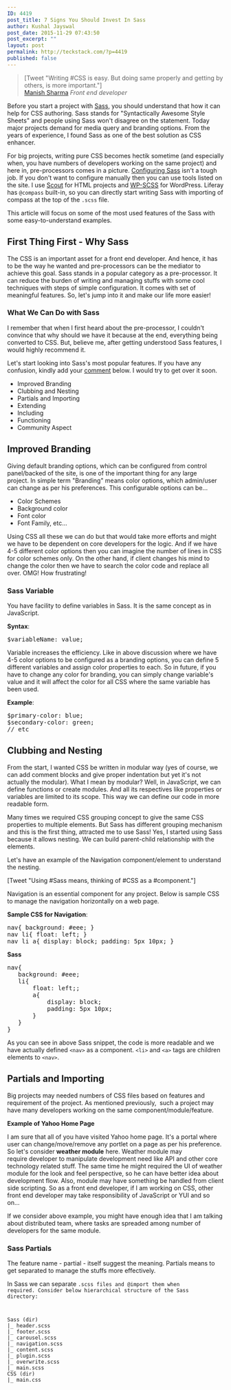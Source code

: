 ```yaml
---
ID: 4419
post_title: 7 Signs You Should Invest In Sass
author: Kushal Jayswal
post_date: 2015-11-29 07:43:50
post_excerpt: ""
layout: post
permalink: http://teckstack.com/?p=4419
published: false
---
```

<blockquote>[Tweet "Writing #CSS is easy. But doing same properly and getting by others, is more important."]

<footer><a href="https://twitter.com/manishweb2009" target="_blank">Manish Sharma</a>
<cite title="If I Use (http://ifiuse.com)"><em>Front end developer</em></cite></footer></blockquote>
Before you start a project with <a href="http://sass-lang.com/" target="_blank">Sass</a>, you should understand that how it can help for CSS authoring. Sass stands for "Syntactically Awesome Style Sheets" and people using Sass won't disagree on the statement. Today major projects demand for media query and branding options. From the years of experience, I found Sass as one of the best solution as CSS enhancer.

For big projects, writing pure CSS becomes hectik sometime (and especially when, you have numbers of developers working on the same project) and here in, pre-processors comes in a picture. <a href="http://teckstack.com/how-to-configure-sass-for-html-projects">Configuring Sass</a> isn't a tough job. If you don't want to configure manually then you can use tools listed on the site. I use <a href="http://mhs.github.io/scout-app/" target="_blank">Scout</a> for HTML projects and <a href="https://wordpress.org/plugins/wp-scss/" target="_blank">WP-SCSS</a> for WordPress. Liferay has <code>@compass</code> built-in, so you can directly start writing Sass with importing of compass at the top of the <code>.scss</code> file.

This article will focus on some of the most used features of the Sass with some easy-to-understand examples.
<h2>First Thing First - Why Sass</h2>
The CSS is an important asset for a front end developer. And hence, it has to be the way he wanted and pre-processors can be the mediator to achieve this goal. Sass stands in a popular category as a pre-processor. It can reduce the burden of writing and managing stuffs with some cool techniques with steps of simple configuration. It comes with set of meaningful features. So, let's jump into it and make our life more easier!
<h3>What We Can Do with Sass</h3>
I remember that when I first heard about the pre-processor, I couldn't convince that why should we have it because at the end, everything being converted to CSS. But, believe me, after getting understood Sass features, I would highly recommend it.

Let's start looking into Sass's most popular features.
If you have any confusion, kindly add your <a href="/#comments">comment</a> below. I would try to get over it soon.
<ul>
	<li>Improved Branding</li>
	<li>Clubbing and Nesting</li>
	<li>Partials and Importing</li>
	<li>Extending</li>
	<li>Including</li>
	<li>Functioning</li>
	<li>Community Aspect</li>
</ul>
<h2>Improved Branding</h2>
Giving default branding options, which can be configured from control panel/backed of the site, is one of the important thing for any large project. In simple term "Branding" means color options, which admin/user can change as per his preferences. This configurable options can be...
<ul>
	<li>Color Schemes</li>
	<li>Background color</li>
	<li>Font color</li>
	<li>Font Family, etc...</li>
</ul>
Using CSS all these we can do but that would take more efforts and might we have to be dependent on core developers for the logic. And if we have 4-5 different color options then you can imagine the number of lines in CSS for color schemes only. On the other hand, if client changes his mind to change the color then we have to search the color code and replace all over. OMG! How frustrating!
<h3>Sass Variable</h3>
You have facility to define variables in Sass. It is the same concept as in JavaScript.

<strong>Syntax</strong>:
<pre>$variableName: value;</pre>
Variable increases the efficiency. Like in above discussion where we have 4-5 color options to be configured as a branding options, you can define 5 different variables and assign color properties to each. So in future, if you have to change any color for branding, you can simply change variable's value and it will affect the color for all CSS where the same variable has been used.

<strong>Example</strong>:
<pre>$primary-color: blue;
$secondary-color: green;
// etc</pre>
<h2>Clubbing and Nesting</h2>
From the start, I wanted CSS be written in modular way (yes of course, we can add comment blocks and give proper indentation but yet it's not actually the modular). What I mean by modular? Well, in JavaScript, we can define functions or create modules. And all its respectives like properties or variables are limited to its scope. This way we can define our code in more readable form.

Many times we required CSS grouping concept to give the same CSS properties to multiple elements. But Sass has different grouping mechanism and this is the first thing, attracted me to use Sass! Yes, I started using Sass because it allows nesting. We can build parent-child relationship with the elements.

Let's have an example of the Navigation component/element to understand the nesting.

[Tweet "Using #Sass means, thinking of #CSS as a #component."]

Navigation is an essential component for any project. Below is sample CSS to manage the navigation horizontally on a web page.

<strong>Sample CSS for Navigation</strong>:
<pre>nav{ background: #eee; }
nav li{ float: left; }
nav li a{ display: block; padding: 5px 10px; }</pre>
<strong>Sass</strong>
<pre>nav{
   background: #eee;
   li{
       float: left;;
       a{
           display: block;
           padding: 5px 10px;
       }
   }
}</pre>
As you can see in above Sass snippet, the code is more readable and we have actually defined <code>&lt;nav&gt;</code> as a component. <code>&lt;li&gt;</code> and <code>&lt;a&gt;</code> tags are children elements to <code>&lt;nav&gt;</code>.
<h2>Partials and Importing</h2>
Big projects may needed numbers of CSS files based on features and requirement of the project. As mentioned previously,  such a project may have many developers working on the same component/module/feature.

<strong>Example of Yahoo Home Page</strong>

I am sure that all of you have visited Yahoo home page. It's a portal where user can change/move/remove any portlet on a page as per his preference. So let's consider <strong>weather module</strong> here. Weather module may require developer to manipulate development need like API and other core technology related stuff. The same time he might required the UI of weather module for the look and feel perspective, so he can have better idea about development flow. Also, module may have something be handled from client side scripting. So as a front end developer, if I am working on CSS, other front end developer may take responsibility of JavaScript or YUI and so on...

If we consider above example, you might have enough idea that I am talking about distributed team, where tasks are spreaded among number of developers for the same module.
<h3>Sass Partials</h3>
The feature name - partial - itself suggest the meaning. Partials means to get separated to manage the stuffs more effectively.

In Sass we can separate <code>.scss files and @import them when required. Consider below hierarchical structure of the Sass directory:
<pre>Sass (dir)
|_ header.scss
|_ footer.scss
|_ carousel.scss
|_ navigation.scss
|_ content.scss
|_ plugin.scss
|_ overwrite.scss
|_ main.scss
CSS (dir)
|_ main.css</pre>
&nbsp;

&nbsp;</code>